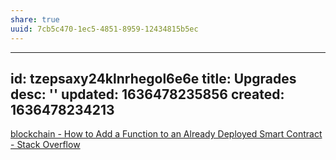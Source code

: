 ```yaml
---
share: true
uuid: 7cb5c470-1ec5-4851-8959-12434815b5ec
---
```

---
id: tzepsaxy24klnrhegol6e6e
title: Upgrades
desc: ''
updated: 1636478235856
created: 1636478234213
---

[blockchain - How to Add a Function to an Already Deployed Smart Contract - Stack Overflow](https://stackoverflow.com/questions/67642450/how-to-add-a-function-to-an-already-deployed-smart-contract)